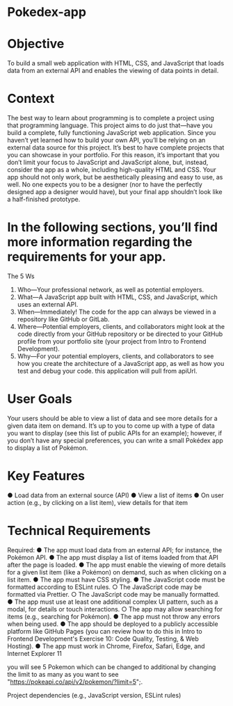 # Pokedex-app

# Objective
To build a small web application with HTML, CSS, and JavaScript that loads
data from an external API and enables the viewing of data points in detail.

# Context
The best way to learn about programming is to complete a project using that programming language.
This project aims to do just that—have you build a complete, fully functioning JavaScript web
application. Since you haven’t yet learned how to build your own API, you’ll be relying on an external
data source for this project.
It’s best to have complete projects that you can showcase in your portfolio. For this reason, it’s
important that you don’t limit your focus to JavaScript and JavaScript alone, but, instead, consider the
app as a whole, including high-quality HTML and CSS. Your app should not only work, but be
aesthetically pleasing and easy to use, as well. No one expects you to be a designer (nor to have the
perfectly designed app a designer would have), but your final app shouldn’t look like a half-finished
prototype.

# In the following sections, you’ll find more information regarding the requirements for your app.
The 5 Ws
1. Who—Your professional network, as well as potential employers.
2. What—A JavaScript app built with HTML, CSS, and JavaScript, which uses an
external API.
3. When—Immediately! The code for the app can always be viewed in a repository like
GitHub or GitLab.
4. Where—Potential employers, clients, and collaborators might look at the code
directly from your GitHub repository or be directed to your GitHub profile from your
portfolio site (your project from Intro to Frontend Development).
5. Why—For your potential employers, clients, and collaborators to see how you create
the architecture of a JavaScript app, as well as how you test and debug your code.
this application will pull from apiUrl.

# User Goals
Your users should be able to view a list of data and see more details for a given data item on demand.
It’s up to you to come up with a type of data you want to display (see this list of public APIs for an
example); however, if you don’t have any special preferences, you can write a small Pokédex app to
display a list of Pokémon.

# Key Features
● Load data from an external source (API)
● View a list of items
● On user action (e.g., by clicking on a list item), view details for that item

# Technical Requirements
Required:
● The app must load data from an external API; for instance, the Pokémon API.
● The app must display a list of items loaded from that API after the page is loaded.
● The app must enable the viewing of more details for a given list item (like a Pokémon) on
demand, such as when clicking on a list item.
● The app must have CSS styling.
● The JavaScript code must be formatted according to ESLint rules.
○ The JavaScript code may be formatted via Prettier.
○ The JavaScript code may be manually formatted.
● The app must use at least one additional complex UI pattern, such as a modal, for details or
touch interactions.
○ The app may allow searching for items (e.g., searching for Pokémon).
● The app must not throw any errors when being used.
● The app should be deployed to a publicly accessible platform like GitHub Pages (you can
review how to do this in Intro to Frontend Development's Exercise 10: Code Quality, Testing, &
Web Hosting).
● The app must work in Chrome, Firefox, Safari, Edge, and Internet Explorer 11

   you will see 5 Pokemon which can be changed to additional by changing the limit to as many as you want to see
            "https://pokeapi.co/api/v2/pokemon/?limit=5";.
            


Project dependencies (e.g., JavaScript version, ESLint rules)
